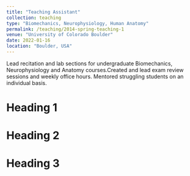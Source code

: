 ```yaml
---
title: "Teaching Assistant"
collection: teaching
type: "Biomechanics, Neurophysiology, Human Anatomy"
permalink: /teaching/2014-spring-teaching-1
venue: "University of Colorado Boulder"
date: 2022-01-16
location: "Boulder, USA"
---
```


Lead recitation and lab sections for undergraduate Biomechanics, Neurophysiology and Anatomy courses.Created and lead exam review sessions and weekly office hours. Mentored struggling students on an individual basis.

Heading 1
======

Heading 2
======

Heading 3
======
